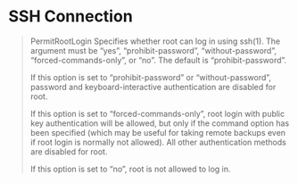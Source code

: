 SSH Connection
==============
>PermitRootLogin
>Specifies whether root can log in using ssh(1).  The argument must be “yes”, “prohibit-password”, “without-password”, “forced-commands-only”, or “no”.  The default is “prohibit-password”.
>
>If this option is set to “prohibit-password” or “without-password”, password and keyboard-interactive authentication are disabled for root.
>
>If this option is set to “forced-commands-only”, root login with public key authentication will be allowed, but only if the command option has been specified (which may be useful for taking remote backups even if root login is normally not allowed).  All other authentication methods are disabled for root.
>
>If this option is set to “no”, root is not allowed to log in.
